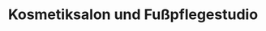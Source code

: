 ---
title: "Kosmetiksalon und Fußpflegestudio"
url: /hoppegarten/kosmetiksalon-und-fusspflegestudio/
shop: Kosmetik
---